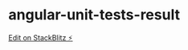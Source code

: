 # angular-unit-tests-result

[Edit on StackBlitz ⚡️](https://stackblitz.com/edit/angular-unit-tests-ib27gf)